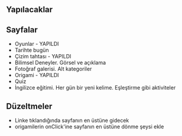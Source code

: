## Yapılacaklar

## Sayfalar

- Oyunlar - YAPILDI
- Tarihte bugün
- Çizim tahtası - YAPILDI
- Bilimsel Deneyler. Görsel ve açıklama
- Fotoğraf galerisi. Alt kategoriler
- Origami - YAPILDI
- Quiz
- İngilizce eğitimi. Her gün bir yeni kelime. Eşleştirme gibi aktiviteler

## Düzeltmeler

- Linke tıklandığında sayfanın en üstüne gidecek
- origamilerin onClick'ine sayfanın en üstüne dönme şeysi ekle

